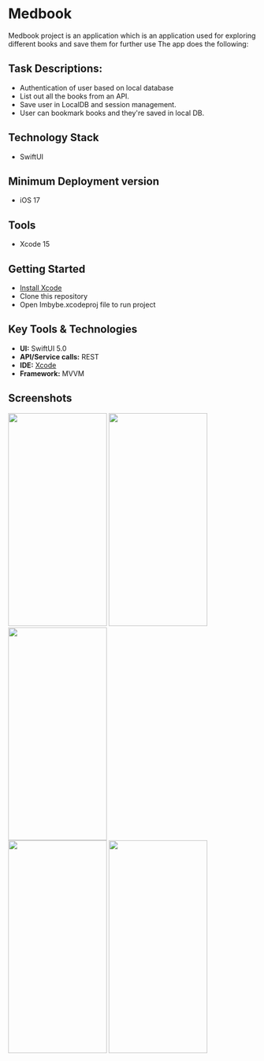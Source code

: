 # Medbook

Medbook project is an application which is an application used for exploring different books and save them for further use 
The app does the following:

## Task Descriptions:

- Authentication of user based on local database
- List out all the books from an API.
- Save user in LocalDB and session management.
- User can bookmark books and they're saved in local DB. 

## Technology Stack
- SwiftUI

## Minimum Deployment version
- iOS 17

## Tools
- Xcode 15
 
## Getting Started
- [Install Xcode](https://developer.apple.com/xcode/)
-  Clone this repository
- Open Imbybe.xcodeproj file to run project

## Key Tools & Technologies
- **UI:** SwiftUI 5.0
- **API/Service calls:** REST
- **IDE:** [Xcode](https://developer.apple.com/xcode/)
- **Framework:** MVVM

## Screenshots
<img src="https://github.com/jayuunadkat/Medbook/assets/110239958/a8378898-42e8-4211-bcba-6901f5dafbd9" width="200" height ="432" />
<img src="https://github.com/jayuunadkat/Medbook/assets/110239958/1f98de91-ab0d-415c-ae33-8dee816a0862" width="200" height ="432" />
<img src="https://github.com/jayuunadkat/Medbook/assets/110239958/37de7da7-a3c4-4864-b174-c206e8b744c4" width="200" height ="432" />
<br/>
<img src="https://github.com/jayuunadkat/Medbook/assets/110239958/84e90170-aec7-42b2-bce4-a2244a628a97" width="200" height ="432" />
<img src="https://github.com/jayuunadkat/Medbook/assets/110239958/dc7376d9-af19-4c4f-ae8a-ff3e9d1cfe52" width="200" height ="432" />




